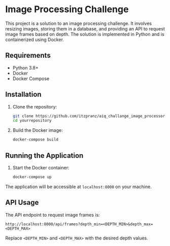 # Image Processing Challenge

This project is a solution to an image processing challenge. It involves resizing images, storing them in a database, and providing an API to request image frames based on depth. The solution is implemented in Python and is containerized using Docker.

## Requirements

- Python 3.8+
- Docker
- Docker Compose

## Installation

1. Clone the repository:
    ```bash
    git clone https://github.com/itzpranz/aiq_challange_image_processor.git
    cd yourrepository
    ```

2. Build the Docker image:
    ```bash
    docker-compose build
    ```

## Running the Application

1. Start the Docker container:
    ```bash
    docker-compose up
    ```

The application will be accessible at `localhost:8000` on your machine.

## API Usage

The API endpoint to request image frames is:

`http://localhost:8000/api/frames?depth_min=<DEPTH_MIN>&depth_max=<DEPTH_MAX>`

Replace `<DEPTH_MIN>` and `<DEPTH_MAX>` with the desired depth values.

